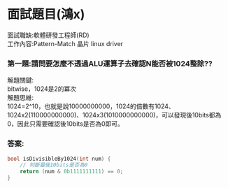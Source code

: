 # 面試題目(鴻x)
 面試職缺:軟體研發工程師(RD)  
 工作內容:Pattern-Match 晶片 linux driver

### 第一題:請問要怎麼不透過ALU運算子去確認N能否被1024整除??
解題關鍵:  
bitwise，1024是2的冪次  
解題思維:  
1024=2^10，也就是說10000000000，1024的倍數有1024、1024x2(110000000000)、1024x3(1010000000000)，可以發現後10bits都為0，因此只需要確認後10bits是否為0即可。  

### 答案:  
````C++
bool isDivisibleBy1024(int num) {
    // 判斷最後10bits是否為0
    return (num & 0b1111111111) == 0;
}
````
